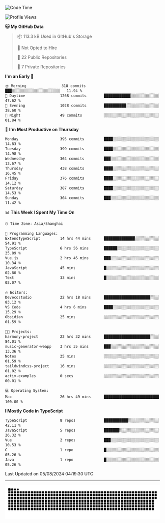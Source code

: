 <!--
<picture>
  <source
    srcset="https://github-readme-stats.vercel.app/api?username=kevinxft&show_icons=true&theme=dark"
    media="(prefers-color-scheme: dark)"
  />
  <source
    srcset="https://github-readme-stats.vercel.app/api?username=kevinxft&show_icons=true"
    media="(prefers-color-scheme: light), (prefers-color-scheme: no-preference)"
  />
  <img src="https://github-readme-stats.vercel.app/api?username=kevinxft&show_icons=true" />
</picture>
-->

<!--START_SECTION:waka-->
![Code Time](http://img.shields.io/badge/Code%20Time-2%2C419%20hrs%2014%20mins-blue)

![Profile Views](http://img.shields.io/badge/Profile%20Views-41-blue)

**🐱 My GitHub Data** 

> 📦 113.3 kB Used in GitHub's Storage 
 > 
> 🚫 Not Opted to Hire
 > 
> 📜 22 Public Repositories 
 > 
> 🔑 7 Private Repositories 
 > 
**I'm an Early 🐤** 

```text
🌞 Morning                318 commits         ███░░░░░░░░░░░░░░░░░░░░░░   11.94 % 
🌆 Daytime                1268 commits        ████████████░░░░░░░░░░░░░   47.62 % 
🌃 Evening                1028 commits        ██████████░░░░░░░░░░░░░░░   38.60 % 
🌙 Night                  49 commits          ░░░░░░░░░░░░░░░░░░░░░░░░░   01.84 % 
```
📅 **I'm Most Productive on Thursday** 

```text
Monday                   395 commits         ████░░░░░░░░░░░░░░░░░░░░░   14.83 % 
Tuesday                  399 commits         ████░░░░░░░░░░░░░░░░░░░░░   14.98 % 
Wednesday                364 commits         ███░░░░░░░░░░░░░░░░░░░░░░   13.67 % 
Thursday                 438 commits         ████░░░░░░░░░░░░░░░░░░░░░   16.45 % 
Friday                   376 commits         ████░░░░░░░░░░░░░░░░░░░░░   14.12 % 
Saturday                 387 commits         ████░░░░░░░░░░░░░░░░░░░░░   14.53 % 
Sunday                   304 commits         ███░░░░░░░░░░░░░░░░░░░░░░   11.42 % 
```


📊 **This Week I Spent My Time On** 

```text
🕑︎ Time Zone: Asia/Shanghai

💬 Programming Languages: 
ExtendTypeScript         14 hrs 44 mins      ██████████████░░░░░░░░░░░   54.91 % 
TypeScript               6 hrs 56 mins       ██████░░░░░░░░░░░░░░░░░░░   25.89 % 
Vue.js                   2 hrs 46 mins       ███░░░░░░░░░░░░░░░░░░░░░░   10.34 % 
JavaScript               45 mins             █░░░░░░░░░░░░░░░░░░░░░░░░   02.80 % 
Text                     33 mins             █░░░░░░░░░░░░░░░░░░░░░░░░   02.07 % 

🔥 Editors: 
Devecostudio             22 hrs 18 mins      █████████████████████░░░░   83.12 % 
VS Code                  4 hrs 6 mins        ████░░░░░░░░░░░░░░░░░░░░░   15.29 % 
Obsidian                 25 mins             ░░░░░░░░░░░░░░░░░░░░░░░░░   01.59 % 

🐱‍💻 Projects: 
harmony-project          22 hrs 32 mins      █████████████████████░░░░   84.01 % 
music-generator-weapp    3 hrs 35 mins       ███░░░░░░░░░░░░░░░░░░░░░░   13.36 % 
Notes                    25 mins             ░░░░░░░░░░░░░░░░░░░░░░░░░   01.59 % 
taildwindcss-project     16 mins             ░░░░░░░░░░░░░░░░░░░░░░░░░   01.02 % 
actix-examples           0 secs              ░░░░░░░░░░░░░░░░░░░░░░░░░   00.01 % 

💻 Operating System: 
Mac                      26 hrs 49 mins      █████████████████████████   100.00 % 
```

**I Mostly Code in TypeScript** 

```text
TypeScript               8 repos             ███████████░░░░░░░░░░░░░░   42.11 % 
JavaScript               5 repos             ███████░░░░░░░░░░░░░░░░░░   26.32 % 
Vue                      2 repos             ███░░░░░░░░░░░░░░░░░░░░░░   10.53 % 
C                        1 repo              █░░░░░░░░░░░░░░░░░░░░░░░░   05.26 % 
Java                     1 repo              █░░░░░░░░░░░░░░░░░░░░░░░░   05.26 % 
```




 Last Updated on 05/08/2024 04:19:30 UTC
<!--END_SECTION:waka-->

---

<picture>
  <source media="(prefers-color-scheme: dark)" srcset="https://raw.githubusercontent.com/kevinxft/kevinxft/output/github-contribution-grid-snake-dark.svg">
  <source media="(prefers-color-scheme: light)" srcset="https://raw.githubusercontent.com/kevinxft/kevinxft/output/github-contribution-grid-snake.svg">
  <img alt="github contribution grid snake animation" src="https://raw.githubusercontent.com/kevinxft/kevinxft/output/github-contribution-grid-snake.svg">
</picture>